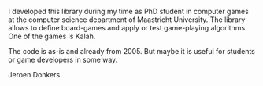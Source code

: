 I developed this library during my time as PhD student in computer games at the computer science department of Maastricht University. 
The library allows to define board-games and apply or test game-playing algorithms. One of the games is Kalah.

The code is as-is and already from 2005. But maybe it is useful for students or game developers in some way.

Jeroen Donkers
